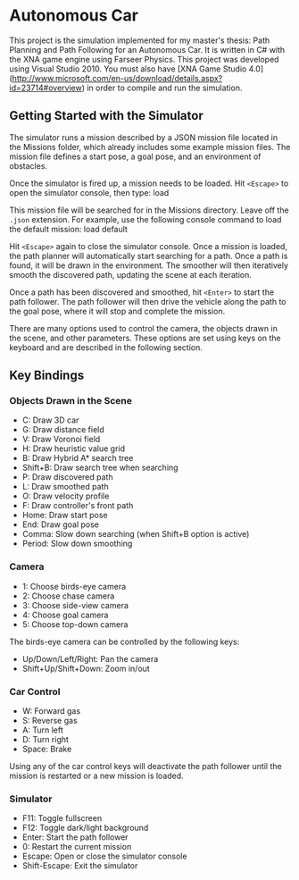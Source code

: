 Autonomous Car
==============

This project is the simulation implemented for my master's thesis: Path
Planning and Path Following for an Autonomous Car. It is written in C# with the
XNA game engine using Farseer Physics. This project was developed using Visual
Studio 2010. You must also have [XNA Game Studio 4.0]
(http://www.microsoft.com/en-us/download/details.aspx?id=23714#overview) in
order to compile and run the simulation.

Getting Started with the Simulator
----------------------------------

The simulator runs a mission described by a JSON mission file located in the
Missions folder, which already includes some example mission files. The mission
file defines a start pose, a goal pose, and an environment of obstacles.

Once the simulator is fired up, a mission needs to be loaded. Hit `<Escape>` to
open the simulator console, then type: load <mission file>

This mission file will be searched for in the Missions directory. Leave off the
`.json` extension. For example, use the following console command to load the
default mission: load default

Hit `<Escape>` again to close the simulator console. Once a mission is loaded,
the path planner will automatically start searching for a path. Once a path is
found, it will be drawn in the environment. The smoother will then iteratively
smooth the discovered path, updating the scene at each iteration.

Once a path has been discovered and smoothed, hit `<Enter>` to start the path
follower. The path follower will then drive the vehicle along the path to the
goal pose, where it will stop and complete the mission.

There are many options used to control the camera, the objects drawn in the
scene, and other parameters. These options are set using keys on the keyboard
and are described in the following section.

Key Bindings
------------

### Objects Drawn in the Scene

- C: Draw 3D car
- G: Draw distance field
- V: Draw Voronoi field
- H: Draw heuristic value grid
- B: Draw Hybrid A* search tree
- Shift+B: Draw search tree when searching
- P: Draw discovered path
- L: Draw smoothed path
- O: Draw velocity profile
- F: Draw controller's front path
- Home: Draw start pose
- End: Draw goal pose
- Comma: Slow down searching (when Shift+B option is active)
- Period: Slow down smoothing

### Camera
- 1: Choose birds-eye camera
- 2: Choose chase camera
- 3: Choose side-view camera
- 4: Choose goal camera
- 5: Choose top-down camera

The birds-eye camera can be controlled by the following keys:
- Up/Down/Left/Right: Pan the camera
- Shift+Up/Shift+Down: Zoom in/out

### Car Control
- W: Forward gas
- S: Reverse gas
- A: Turn left
- D: Turn right
- Space: Brake

Using any of the car control keys will deactivate the path follower until the
mission is restarted or a new mission is loaded.

### Simulator
- F11: Toggle fullscreen
- F12: Toggle dark/light background
- Enter: Start the path follower
- 0: Restart the current mission
- Escape: Open or close the simulator console
- Shift-Escape: Exit the simulator
